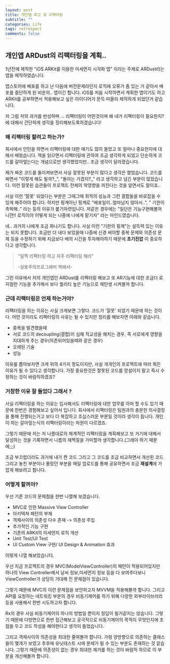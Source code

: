 ```yaml
---
layout: post
title: 개인앱 회고 및 리팩터링
subtitle: ""
categories: Life
tags: retrospect
comments: false
--- 
```


## 개인앱 ARDust의 리팩터링을 계획..



1년전에 제작한 "iOS ARKit를 이용한 미세먼지 시각화 앱" 이라는 주제로  ARDust라는 앱을 제작하였습니다.

앱스토어에 배포를 하고 난 다음에 버전문제라던지 로직에 오류가 좀 있는 거 같아서 배포를 중단하게 된 비운의.. 앱이긴 합니다. iOS를 처음 시작하면서 계획한 앱이기도 하고 ARKit를 공부하면서 적용해보고 싶은 아이디어가 문득 떠올라 제작하게 되었던거 같습니다.

자 그럼 저의 과거를 반성하며 ... 리팩터링이 어떤것이며 왜 내가 리팩터링이 필요한지? 에 대해서 간단하게 생각을 정리해보도록하겠습니다!



### 왜 리팩터링 할려고 하는가?

회사에서 인턴을 하면서 리팩터링에 대한 얘기도 많이 들었고 또 얼마나 중요한지에 대해서 배웠습니다. 책을 읽으면서 리팩터링에 관하여 조금 생각하게 되었고 단순하게 코드를 갈아엎는다는 개념으로만 생각했었지만.. 조금 생각이 달라졌습니다.

제가 짜온 코드를 돌이켜보면서 사실 잘못된 부분이 많다고 생각은 했었습니다. 코드를 짜면서 "이렇게 해도 될까?,,", "돌아는 가겠지?,," 라고 생각하고 넘긴 부분이 많았습니다. 이런 잘못된 습관들이 프로젝트 전체의 악영향을 끼친다는 것을 알면서도 말이죠..

사실 이런 '잘못' 되었다는 부분은 그때그때 최적의 성능과 그런 결함들을 바로잡을 수 있게 해주어야 합니다. 하지만 핑계아닌 핑계로 "배포일이..얼마남지 않아서..", " 기한이 촉박해.." 라는 등의 이유가 붙기마련입니다. 저같은 경우에는 "일단은 기능구현해볼꺼니깐!! 로직이야 어떻게 되는 나중에 나에게 맡기자" 라는 마인드였습니다.

네.. 과거의 나에게 조금 화나기도 합니다. 사실 이런 "기한의 핑계"는 설득력 있는 이유는 되지 못합니다. 조금만 더 내다 보았을때  나중에 신경 써야할 중복 문제와 의존성 문제 등을 수정하기 위해 지금보다 배의 시간을 투자해야하기 때문에 **초기진압** 이 중요하다고 생각합니다.

> "일찍 리팩터링 하고 자주 리팩터링 해라" 
>
> -실용주의프로그래머 책에서-

그런 이유에서 저의 개인앱인 ARDust를 리팩터링 해보고 또 AR기능에 대한 조금더 로지컬한 기능을 추가해서 보다 퀄리티 높은 기능으로 재탄생 시켜볼까 합니다.



### 근데 리팩터링은 언제 하는거야?

리팩터링을 하는 이유는 사실 크게보면 그렇다. 코드가 '잘못' 되었기 때문에 하는 것이다. 어떤 것이라도 리팩터링의 사유는 될 수 있지만 정리를 해보자면 아래와 같습니다.

- 중복을 발견했을때
- 서로 코드의 decoupling(결합)이 심해 직교성을 해치는 경우, 즉 서로에게 영향을 지대하게 주는 경우(의존되어있을때와 같은 경우)
- 오래된 기술
- 성능

이유를 뽑아보자면 크게 위의 4가지 정도이지만, 사실 개개인의 프로젝트에 따라 뭐든 이유가 될 수 있다고 생각합니다. 가장 중요한것은 잘못된 코드를 망설이지 말고 즉시 수정하는 것이 바람직하겠죠?



### 거창한 이유 잘 들었다 그래서 ?

사실 리팩터링을 하는 이유는 입사해서도 리팩터링에 대한 업무를 아마 할 수도 있기 때문에 한번은 경험해보고 싶어서 입니다. 회사에서 리팩터링은 팀원과의 충분한 의사결정을 통해 진행되는거고 보다 더 복잡하고 조심스러운 부분일 것이라 생각이 듭니다. 개인이 하는 갈아엎는식의 리팩터링이라는 차원이 다르겠죠.

그렇기 때문에 저는 저 나름대로의 체계적인 리팩터링을 계획해보고 또 거기에 대해서 달성하는 것을 기록하면서 나름의 채찍질을 가미할까 생각합니다.(그래야 하기 때문에;;;)

조금 부끄럽더라도 과거에 내가 짠 코드 그리고 그 코드를 조금 비교하면서 개선된 코드 그리고 놓친 부분이나 몰랐던 부분을 매일 업로드를 통해 공유하면서 조금 **재설계**에 가깝게 해보려고 합니다.



### 어떻게 할꺼야?

우선 기존 코드의 문제점을 한번 나열해 보겠습니다.

- MVC로 인한 Massive View Controller
- 아키텍쳐 패턴의 부재
- 객체사이의 의존성 다수 존재 -> 의존성 주입
- 추가적인 기능 구현
- 기존의 ARKit의 미세먼지 로직 개선
- Unit Test/UI Test
- UI Custom View 구현/ UI Design & Animation 효과



이렇게 나열 해보았습니다.

우선 지금 프로젝트의 경우 MVC(ModelViewController)의 패턴이 적용되어있지만 하나의 View Controller에서 날씨 정보,미세먼지 정보 등을 다 보여주다보니 ViewController가 상당히 거대해 진 문제점이 있습니다. 

그렇기 때문에 MVC의 이런 문제점을 보안하고자 MVVM을 적용해볼까 합니다. 그리고 API를 요청하는 네트워킹 부분의 경우 비동기제어를 하기 위해 다양한 외부라이브러리 등을 사용해서 한번 시도하고자 합니다.

Rx의 경우 사실 비동기제어의 하나의 방법일 뿐이지 정답이 될거같지는 않습니다. 그렇기 때문에 다방면으로 한번 접근해보고 궁극적으로 비동기제어의 목적이 무엇인지에 초점을 두고 코드 작성을 해야한다고 생각이 들었습니다.

그리고 객체사이의 의존성을 최대한 줄여볼까 합니다. 가령 양방향으로 의존하는 클래스들이 몇개가 보였고 추후에 유닛테스트 시에 문제가 될 수 있는 부분도 존재하는 것 같습니다. 그렇기 때문에 의존성이 없는 경우 최대한 제거를 하는 것이 바람직 하므로 이 부분을 개선해볼까 합니다.







